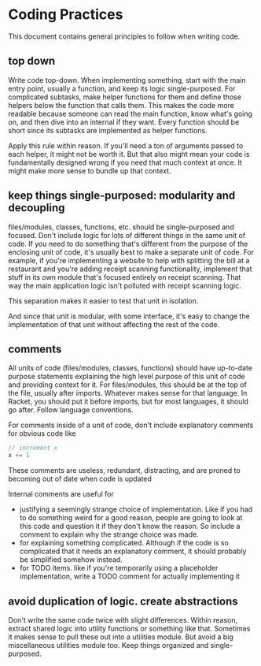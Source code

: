 # Coding Practices

This document contains general principles to follow when writing code.

## top down

Write code top-down. When implementing something, start with the main entry point, usually a function, and keep its logic single-purposed. For complicated subtasks, make helper functions for them and define those helpers below the function that calls them. This makes the code more readable because someone can read the main function, know what's going on, and then dive into an internal if they want. Every function should be short since its subtasks are implemented as helper functions.

Apply this rule within reason. If you'll need a ton of arguments passed to each helper, it might not be worth it. But that also might mean your code is fundamentally designed wrong if you need that much context at once. It might make more sense to bundle up that context.

## keep things single-purposed: modularity and decoupling

files/modules, classes, functions, etc. should be single-purposed and focused. Don't include logic for lots of different things in the same unit of code. If you need to do something that's different from the purpose of the enclosing unit of code, it's usually best to make a separate unit of code. For example, if you're implementing a website to help with splitting the bill at a restaurant and you're adding receipt scanning functionality, implement that stuff in its own module that's focused entirely on receipt scanning. That way the main application logic isn't polluted with receipt scanning logic.

This separation makes it easier to test that unit in isolation.

And since that unit is modular, with some interface, it's easy to change the implementation of that unit without affecting the rest of the code.

## comments

All units of code (files/modules, classes, functions) should have up-to-date purpose statements explaining the high level purpose of this unit of code and providing context for it. For files/modules, this should be at the top of the file, usually after imports. Whatever makes sense for that language. In Racket, you should put it before imports, but for most languages, it should go after. Follow language conventions.

For comments inside of a unit of code, don't include explanatory comments for obvious code like

```js
// increment x
x += 1
```

These comments are useless, redundant, distracting, and are proned to becoming out of date when code is updated

Internal comments are useful for
- justifying a seemingly strange choice of implementation. Like if you had to do something weird for a good reason, people are going to look at this code and question it if they don't know the reason. So include a comment to explain why the strange choice was made.
- for explaining something complicated. Although if the code is so complicated that it needs an explanatory comment, it should probably be simplified somehow instead.
- for TODO items. like if you're temporarily using a placeholder implementation, write a TODO comment for actually implementing it

## avoid duplication of logic. create abstractions

Don't write the same code twice with slight differences. Within reason, extract shared logic into utility functions or something like that. Sometimes it makes sense to pull these out into a utilities module. But avoid a big miscellaneous utilities module too. Keep things organized and single-purposed.
